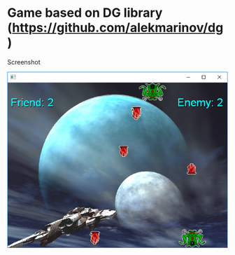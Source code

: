 # Game based on DG library (https://github.com/alekmarinov/dg)

Screenshot

![Screenshot](screenshot.png "Screenshot") 
